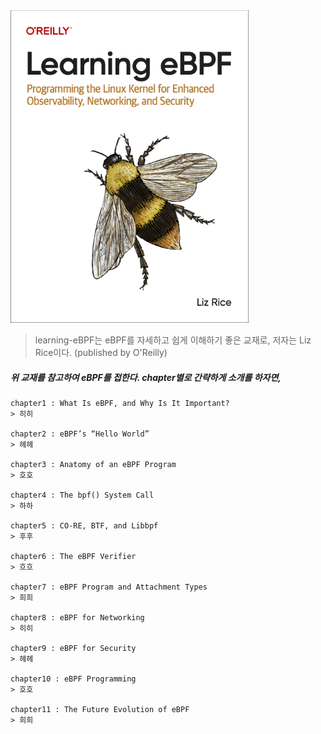 <img src="../.picture/learning-ebpf-cover.png" height=500 />

> learning-eBPF는 eBPF를 자세하고 쉽게 이해하기 좋은 교재로, 저자는 Liz Rice이다. (published by O'Reilly)



##### 위 교재를 참고하여 eBPF를 접한다. chapter별로 간략하게 소개를 하자면,

    chapter1 : What Is eBPF, and Why Is It Important?
    > 히히

    chapter2 : eBPF’s “Hello World”
    > 헤헤

    chapter3 : Anatomy of an eBPF Program
    > 호호

    chapter4 : The bpf() System Call
    > 하하

    chapter5 : CO-RE, BTF, and Libbpf
    > 후후

    chapter6 : The eBPF Verifier
    > 흐흐

    chapter7 : eBPF Program and Attachment Types
    > 희희

    chapter8 : eBPF for Networking
    > 히히

    chapter9 : eBPF for Security
    > 헤헤

    chapter10 : eBPF Programming
    > 호호

    chapter11 : The Future Evolution of eBPF
    > 희희



